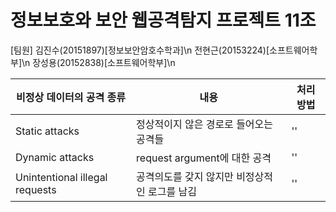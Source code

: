 # 정보보호와 보안 웹공격탐지 프로젝트 11조


[팀원]
김진수(20151897)[정보보안암호수학과]\n
전현근(20153224)[소프트웨어학부]\n
장성용(20152838)[소프트웨어학부]\n

|비정상 데이터의 공격 종류|내용|처리 방법
|-------------------------|---|--------|
|Static attacks|정상적이지 않은 경로로 들어오는 공격들|''|
|Dynamic attacks|request argument에 대한 공격|''|
|Unintentional illegal requests|공격의도를 갖지 않지만 비정상적인 로그를 남김|''|

